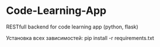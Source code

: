 # Code-Learning-App
RESTfull backend for code learning app  (python, flask)

Установка всех зависимостей:
pip install -r requirements.txt
